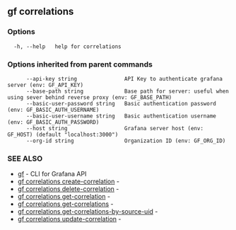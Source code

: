 ## gf correlations



### Options

```
  -h, --help   help for correlations
```

### Options inherited from parent commands

```
      --api-key string               API Key to authenticate grafana server (env: GF_API_KEY)
      --base-path string             Base path for server: useful when using sever behind reverse proxy (env: GF_BASE_PATH)
      --basic-user-password string   Basic authentication password (env: GF_BASIC_AUTH_USERNAME)
      --basic-user-username string   Basic authentication username (env: GF_BASIC_AUTH_PASSWORD)
      --host string                  Grafana server host (env: GF_HOST) (default "localhost:3000")
      --org-id string                Organization ID (env: GF_ORG_ID)
```

### SEE ALSO

* [gf](gf.md)	 - CLI for Grafana API
* [gf correlations create-correlation](gf_correlations_create-correlation.md)	 - 
* [gf correlations delete-correlation](gf_correlations_delete-correlation.md)	 - 
* [gf correlations get-correlation](gf_correlations_get-correlation.md)	 - 
* [gf correlations get-correlations](gf_correlations_get-correlations.md)	 - 
* [gf correlations get-correlations-by-source-uid](gf_correlations_get-correlations-by-source-uid.md)	 - 
* [gf correlations update-correlation](gf_correlations_update-correlation.md)	 - 

